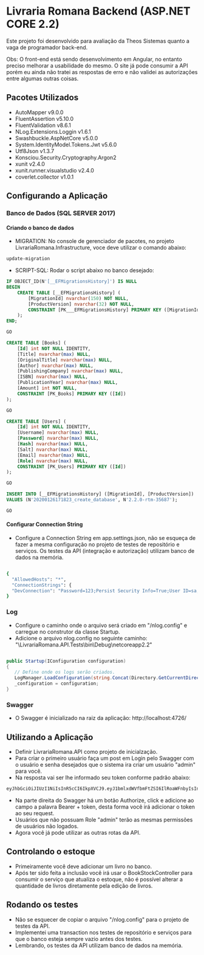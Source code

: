 # Livraria Romana Backend (ASP.NET CORE 2.2)
Este projeto foi desenvolvido para avaliação da Theos Sistemas quanto a vaga de programador back-end. 

Obs: O front-end está sendo desenvolvimento em Angular, no entanto preciso melhorar a usabilidade do mesmo. O site já pode consumir a API porém eu ainda não tratei as respostas de erro e não validei as autorizações entre algumas outras coisas. 

## Pacotes Utilizados
- AutoMapper v9.0.0
- FluentAssertion v5.10.0
- FluentValidation v8.6.1
- NLog.Extensions.Loggin v1.6.1
- Swashbuckle.AspNetCore v5.0.0
- System.IdentityModel.Tokens.Jwt v5.6.0
- Utf8Json v1.3.7
- Konsciou.Security.Cryptography.Argon2
- xunit v2.4.0
- xunit.runner.visualstudio v2.4.0
- coverlet.collector v1.0.1  

## Configurando a Aplicação
### Banco de Dados (SQL SERVER 2017)
#### Criando o banco de dados

- MIGRATION: No console de gerenciador de pacotes, no projeto LivrariaRomana.Infrastructure, voce deve utilizar o comando abaixo:
```bash
update-migration
```
- SCRIPT-SQL: Rodar o script abaixo no banco desejado:
```sql
IF OBJECT_ID(N'[__EFMigrationsHistory]') IS NULL
BEGIN
    CREATE TABLE [__EFMigrationsHistory] (
        [MigrationId] nvarchar(150) NOT NULL,
        [ProductVersion] nvarchar(32) NOT NULL,
        CONSTRAINT [PK___EFMigrationsHistory] PRIMARY KEY ([MigrationId])
    );
END;

GO

CREATE TABLE [Books] (
    [Id] int NOT NULL IDENTITY,
    [Title] nvarchar(max) NULL,
    [OriginalTitle] nvarchar(max) NULL,
    [Author] nvarchar(max) NULL,
    [PublishingCompany] nvarchar(max) NULL,
    [ISBN] nvarchar(max) NULL,
    [PublicationYear] nvarchar(max) NULL,
    [Amount] int NOT NULL,
    CONSTRAINT [PK_Books] PRIMARY KEY ([Id])
);

GO

CREATE TABLE [Users] (
    [Id] int NOT NULL IDENTITY,
    [Username] nvarchar(max) NULL,
    [Password] nvarchar(max) NULL,
    [Hash] nvarchar(max) NULL,
    [Salt] nvarchar(max) NULL,
    [Email] nvarchar(max) NULL,
    [Role] nvarchar(max) NULL,
    CONSTRAINT [PK_Users] PRIMARY KEY ([Id])
);

GO

INSERT INTO [__EFMigrationsHistory] ([MigrationId], [ProductVersion])
VALUES (N'20200126171823_create_database', N'2.2.0-rtm-35687');

GO
```

#### Configurar Connection String
- Configure a Connection String em app.settings.json, não se esqueça de fazer a mesma configuração no projeto de testes de repositório e serviços. Os testes da API (integração e autorização) utilizam banco de dados na memória.
  
```bash

{  
  "AllowedHosts": "*",
  "ConnectionStrings": {
  "DevConnection": "Password=123;Persist Security Info=True;User ID=sa;Initial Catalog=LivrariaRomana;Data Source=PC_ALAN"
}
```

### Log
- Configure o caminho onde o arquivo será criado em "/nlog.config" e carregue no construtor da classe Startup.
- Adicione o arquivo nlog.config no seguinte caminho: "\LivrariaRomana.API.Tests\bin\Debug\netcoreapp2.2"
 
 ```c#
 
public Startup(IConfiguration configuration)
{
    // Define onde os logs serão criados.
    LogManager.LoadConfiguration(string.Concat(Directory.GetCurrentDirectory(), "/nlog.config"));            
    _configuration = configuration;
}
```

### Swagger
- O Swagger é inicializado na raiz da aplicação: http://localhost:4726/

## Utilizando a Aplicação
- Definir LivrariaRomana.API como projeto de inicialzação.
- Para criar o primeiro usuário faça um post em Login pelo Swagger com o usuário e senha desejados que o sistema ira criar um usuário "admin" para você. 
- Na resposta vai ser lhe informado seu token conforme padrão abaixo:

```bash
eyJhbGciOiJIUzI1NiIsInR5cCI6IkpXVCJ9.eyJ1bmlxdWVfbmFtZSI6IlRoaWFnbyIsInN1YiI6IjEzIiwianRpIjoiZDBlMGFkZDItOTlkMC00NWY1LThlYzEtY2FiYzIwZjkxMGYyIiwiaWF0IjoxNTAwMDMzMjE0LCJKd3RWYWxpZGF0aW9uIjoiVXN1YXJpbyIsIm5iZiI6MTUwMDAzMzIxMywiZXhwIjoxNTAwMDMzMjczLCJpc3MiOiJJc3N1ZXIiLCJhdWQiOiJBdWRpZW5jZSJ9.SmjuyXgloA2RUhIlAEetrQwfC0EhBmhu-xOMzyY3Y_Q
```

- Na parte direita do Swagger há um botão Authorize, click e adicione ao campo a palavra Bearer + token, desta forma você irá adicionar o token ao seu request.
- Usuários que não possuam Role "admin" terão as mesmas permissões de usuários não logados.
- Agora você já pode utilizar as outras rotas da API.   

## Controlando o estoque
- Primeiramente você deve adicionar um livro no banco.
- Após ter sido feita a inclusão você irá usar o BookStockController para consumir o serviço que atualiza o estoque, não é possível alterar a quantidade de livros diretamente pela edição de livros. 


## Rodando os testes
- Não se esquecer de copiar o arquivo "/nlog.config" para o projeto de testes da API.
- Implementei uma transaction nos testes de repositório e serviços para que o banco esteja sempre vazio antes dos testes. 
- Lembrando, os testes da API utilizam banco de dados na memória.
